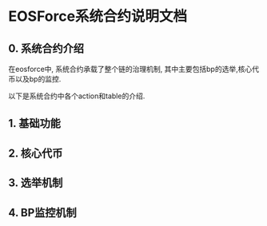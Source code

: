 # EOSForce系统合约说明文档

## 0. 系统合约介绍

在eosforce中, 系统合约承载了整个链的治理机制, 其中主要包括bp的选举,核心代币以及bp的监控.

以下是系统合约中各个action和table的介绍.

## 1. 基础功能

## 2. 核心代币

## 3. 选举机制

## 4. BP监控机制
